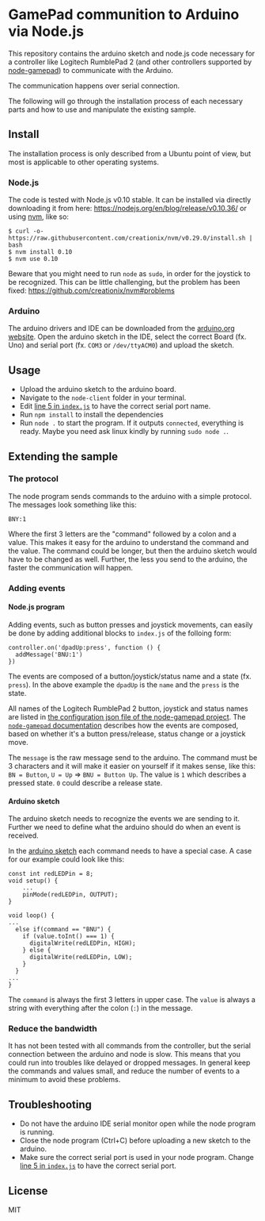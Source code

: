 # GamePad communition to Arduino via Node.js

This repository contains the arduino sketch and node.js code necessary for a controller like Logitech RumblePad 2 (and other controllers supported by [node-gamepad](https://github.com/carldanley/node-gamepad)) to communicate with the Arduino.

The communication happens over serial connection.

The following will go through the installation process of each necessary parts and how to use and manipulate the existing sample.

## Install

The installation process is only described from a Ubuntu point of view, but most is applicable to other operating systems.

### Node.js

The code is tested with Node.js v0.10 stable. It can be installed via directly downloading it from here: https://nodejs.org/en/blog/release/v0.10.36/ or using [nvm](https://github.com/creationix/nvm), like so:

    $ curl -o- https://raw.githubusercontent.com/creationix/nvm/v0.29.0/install.sh | bash
    $ nvm install 0.10
    $ nvm use 0.10

Beware that you might need to run `node` as `sudo`, in order for the joystick to be recognized. This can be little challenging, but the problem has been fixed: https://github.com/creationix/nvm#problems

### Arduino

The arduino drivers and IDE can be downloaded from the [arduino.org website](http://www.arduino.org/software#ide).
Open the arduino sketch in the IDE, select the correct Board (fx. Uno) and serial port (fx. `COM3` or `/dev/ttyACM0`) and upload the sketch.

## Usage

- Upload the arduino sketch to the arduino board.
- Navigate to the `node-client` folder in your terminal.
- Edit [line 5 in `index.js`](https://github.com/hanstdam/node-arduino-gamepad/blob/master/node-client/index.js#L5) to have the correct serial port name.
- Run `npm install` to install the dependencies
- Run `node .` to start the program. If it outputs `connected`, everything is ready. Maybe you need ask linux kindly by running `sudo node .`.

## Extending the sample

### The protocol

The node program sends commands to the arduino with a simple protocol. The messages look something like this:

    BNY:1

Where the first 3 letters are the "command" followed by a colon and a value.
This makes it easy for the arduino to understand the command and the value.
The command could be longer, but then the arduino sketch would have to be changed as well. Further, the less you send to the arduino, the faster the communication will happen.

### Adding events

#### Node.js program

Adding events, such as button presses and joystick movements, can easily be done by adding additional blocks to `index.js` of the folloing form:

    controller.on('dpadUp:press', function () {
      addMessage('BNU:1')
    })

The events are composed of a button/joystick/status name and a state (fx. `press`). In the above example the `dpadUp` is the `name` and the `press` is the state.

All names of the Logitech RumblePad 2 button, joystick and status names are listed in [the configuration json file of the node-gamepad project](https://github.com/carldanley/node-gamepad/blob/master/controllers/logitech/rumblepad2.json).
The [`node-gamepad` documentation](https://github.com/carldanley/node-gamepad#supported-events) describes how the events are composed, based on whether it's a button press/release, status change or a joystick move.

The `message` is the raw message send to the arduino. The command must be 3 characters and it will make it easier on yourself if it makes sense, like this: `BN = Button`, `U = Up` => `BNU = Button Up`. The value is `1` which describes a pressed state. `0` could describe a release state.

#### Arduino sketch

The arduino sketch needs to recognize the events we are sending to it. Further we need to define what the arduino should do when an event is received.

In the [arduino sketch](https://github.com/hanstdam/node-arduino-gamepad/blob/master/arduino-sketch/sketch/sketch.ino#L25-L28) each command needs to have a special case. A case for our example could look like this:

    const int redLEDPin = 8;
    void setup() {
        ...
        pinMode(redLEDPin, OUTPUT);
    }

    void loop() {
    ...
      else if(command == "BNU") {
        if (value.toInt() === 1) {
          digitalWrite(redLEDPin, HIGH);
        } else {
          digitalWrite(redLEDPin, LOW);
        }
      }
    ...
    }

The `command` is always the first 3 letters in upper case. The `value` is always a string with everything after the colon (`:`) in the message.

### Reduce the bandwidth

It has not been tested with all commands from the controller, but the serial connection between the arduino and node is slow. This means that you could run into troubles like delayed or dropped messages.
In general keep the commands and values small, and reduce the number of events to a minimum to avoid these problems.

## Troubleshooting

 - Do not have the arduino IDE serial monitor open while the node program is running.
 - Close the node program (Ctrl+C) before uploading a new sketch to the arduino.
 - Make sure the correct serial port is used in your node program. Change [line 5 in `index.js`](https://github.com/hanstdam/node-arduino-gamepad/blob/master/node-client/index.js#L5) to have the correct serial port.

## License

MIT